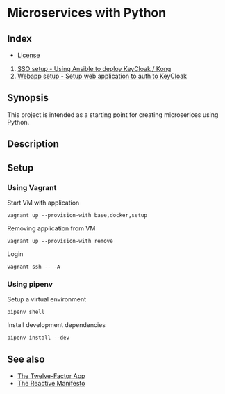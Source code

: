 # Microservices with Python


## Index

* [ License ](LICENSE.md)
1. [SSO setup - Using Ansible to deploy KeyCloak / Kong](./sso/README.md)
2. [Webapp setup - Setup web application to auth to KeyCloak](./webapp/README.md)


## Synopsis

This project is intended as a starting point for creating microserices using Python.


## Description


## Setup

### Using Vagrant

Start VM with application
```
vagrant up --provision-with base,docker,setup
```

Removing application from VM
```
vagrant up --provision-with remove
```

Login
```
vagrant ssh -- -A
```

### Using pipenv

Setup a virtual environment
```
pipenv shell
```

Install development dependencies
```
pipenv install --dev
```


## See also

- [The Twelve-Factor App](https://12factor.net/)
- [The Reactive Manifesto](https://www.reactivemanifesto.org/)
